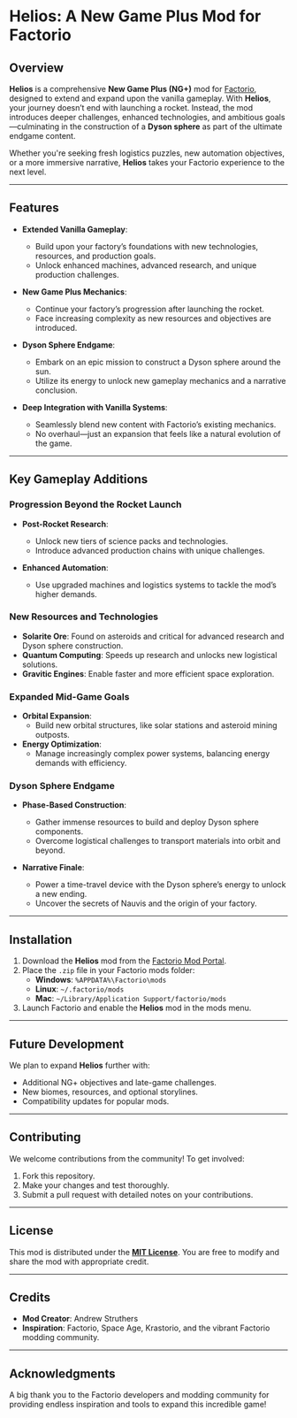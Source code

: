 # Helios: A New Game Plus Mod for Factorio

## Overview
**Helios** is a comprehensive **New Game Plus (NG+)** mod for [Factorio](https://www.factorio.com/), designed to extend and expand upon the vanilla gameplay. With **Helios**, your journey doesn’t end with launching a rocket. Instead, the mod introduces deeper challenges, enhanced technologies, and ambitious goals—culminating in the construction of a **Dyson sphere** as part of the ultimate endgame content.

Whether you're seeking fresh logistics puzzles, new automation objectives, or a more immersive narrative, **Helios** takes your Factorio experience to the next level.

---

## Features

- **Extended Vanilla Gameplay**:
  - Build upon your factory’s foundations with new technologies, resources, and production goals.
  - Unlock enhanced machines, advanced research, and unique production challenges.

- **New Game Plus Mechanics**:
  - Continue your factory’s progression after launching the rocket.
  - Face increasing complexity as new resources and objectives are introduced.

- **Dyson Sphere Endgame**:
  - Embark on an epic mission to construct a Dyson sphere around the sun.
  - Utilize its energy to unlock new gameplay mechanics and a narrative conclusion.

- **Deep Integration with Vanilla Systems**:
  - Seamlessly blend new content with Factorio’s existing mechanics.
  - No overhaul—just an expansion that feels like a natural evolution of the game.

---

## Key Gameplay Additions

### **Progression Beyond the Rocket Launch**
- **Post-Rocket Research**:
  - Unlock new tiers of science packs and technologies.
  - Introduce advanced production chains with unique challenges.

- **Enhanced Automation**:
  - Use upgraded machines and logistics systems to tackle the mod’s higher demands.

### **New Resources and Technologies**
- **Solarite Ore**: Found on asteroids and critical for advanced research and Dyson sphere construction.
- **Quantum Computing**: Speeds up research and unlocks new logistical solutions.
- **Gravitic Engines**: Enable faster and more efficient space exploration.

### **Expanded Mid-Game Goals**
- **Orbital Expansion**:
  - Build new orbital structures, like solar stations and asteroid mining outposts.
- **Energy Optimization**:
  - Manage increasingly complex power systems, balancing energy demands with efficiency.

### **Dyson Sphere Endgame**
- **Phase-Based Construction**:
  - Gather immense resources to build and deploy Dyson sphere components.
  - Overcome logistical challenges to transport materials into orbit and beyond.

- **Narrative Finale**:
  - Power a time-travel device with the Dyson sphere’s energy to unlock a new ending.
  - Uncover the secrets of Nauvis and the origin of your factory.

---

## Installation

1. Download the **Helios** mod from the [Factorio Mod Portal](https://mods.factorio.com/).
2. Place the `.zip` file in your Factorio mods folder:
   - **Windows**: `%APPDATA%\Factorio\mods`
   - **Linux**: `~/.factorio/mods`
   - **Mac**: `~/Library/Application Support/factorio/mods`
3. Launch Factorio and enable the **Helios** mod in the mods menu.

---

## Future Development

We plan to expand **Helios** further with:
- Additional NG+ objectives and late-game challenges.
- New biomes, resources, and optional storylines.
- Compatibility updates for popular mods.

---

## Contributing

We welcome contributions from the community! To get involved:
1. Fork this repository.
2. Make your changes and test thoroughly.
3. Submit a pull request with detailed notes on your contributions.

---

## License

This mod is distributed under the **[MIT License](LICENSE)**. You are free to modify and share the mod with appropriate credit.

---

## Credits

- **Mod Creator**: Andrew Struthers
- **Inspiration**: Factorio, Space Age, Krastorio, and the vibrant Factorio modding community.

---

## Acknowledgments

A big thank you to the Factorio developers and modding community for providing endless inspiration and tools to expand this incredible game!
